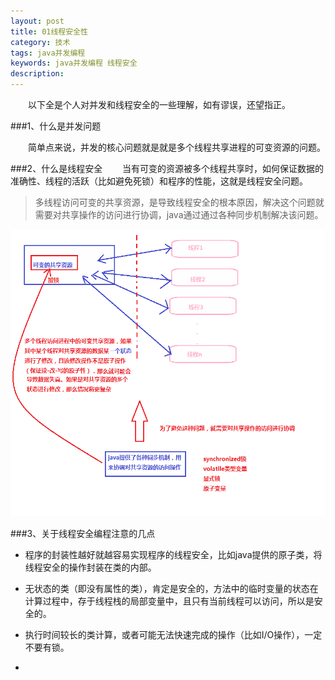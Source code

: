 ```yaml
---
layout: post
title: 01线程安全性
category: 技术
tags: java并发编程
keywords: java并发编程 线程安全
description: 
---
```

　　以下全是个人对并发和线程安全的一些理解，如有谬误，还望指正。

###1、什么是并发问题

　　简单点来说，并发的核心问题就是就是多个线程共享进程的可变资源的问题。

###2、什么是线程安全
　　当有可变的资源被多个线程共享时，如何保证数据的准确性、线程的活跃（比如避免死锁）和程序的性能，这就是线程安全问题。

>多线程访问可变的共享资源，是导致线程安全的根本原因，解决这个问题就需要对共享操作的访问进行协调，java通过通过各种同步机制解决该问题。

![16031301](/public/img/tec/concurrent-security.png)

###3、关于线程安全编程注意的几点

* 程序的封装性越好就越容易实现程序的线程安全，比如java提供的原子类，将线程安全的操作封装在类的内部。

* 无状态的类（即没有属性的类），肯定是安全的，方法中的临时变量的状态在计算过程中，存于线程栈的局部变量中，且只有当前线程可以访问，所以是安全的。
* 执行时间较长的类计算，或者可能无法快速完成的操作（比如I/O操作），一定不要有锁。
* 